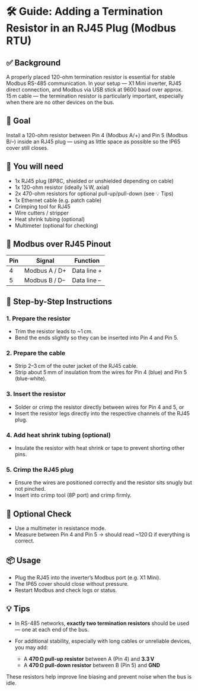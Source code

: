 # 🛠️ Guide: Adding a Termination Resistor in an RJ45 Plug (Modbus RTU)

## ✅ Background

A properly placed 120-ohm termination resistor is essential for stable Modbus RS-485 communication.
In your setup — X1 Mini inverter, RJ45 direct connection, and Modbus via USB stick at 9600 baud over approx. 15 m cable — the termination resistor is particularly important, especially when there are no other devices on the bus.

## 🎯 Goal

Install a 120-ohm resistor between Pin 4 (Modbus A/+) and Pin 5 (Modbus B/–) inside an RJ45 plug — using as little space as possible so the IP65 cover still closes.

## 🧰 You will need

- 1x RJ45 plug (8P8C, shielded or unshielded depending on cable)
- 1x 120-ohm resistor (ideally ¼ W, axial)
- 2x 470-ohm resistors for optional pull-up/pull-down (see 💡 Tips)
- 1x Ethernet cable (e.g. patch cable)
- Crimping tool for RJ45
- Wire cutters / stripper
- Heat shrink tubing (optional)
- Multimeter (optional for checking)

## 🔌 Modbus over RJ45 Pinout

| Pin | Signal       | Function         |
|-----|--------------|------------------|
| 4   | Modbus A / D+ | Data line +      |
| 5   | Modbus B / D– | Data line –      |

## 🧱 Step-by-Step Instructions

### 1. Prepare the resistor

- Trim the resistor leads to ~1 cm.
- Bend the ends slightly so they can be inserted into Pin 4 and Pin 5.

### 2. Prepare the cable

- Strip 2–3 cm of the outer jacket of the RJ45 cable.
- Strip about 5 mm of insulation from the wires for Pin 4 (blue) and Pin 5 (blue-white).

### 3. Insert the resistor

- Solder or crimp the resistor directly between wires for Pin 4 and 5, or
- Insert the resistor legs directly into the respective channels of the RJ45 plug.

### 4. Add heat shrink tubing (optional)

- Insulate the resistor with heat shrink or tape to prevent shorting other pins.

### 5. Crimp the RJ45 plug

- Ensure the wires are positioned correctly and the resistor sits snugly but not pinched.
- Insert into crimp tool (8P port) and crimp firmly.

## 📏 Optional Check

- Use a multimeter in resistance mode.
- Measure between Pin 4 and Pin 5 → should read ~120 Ω if everything is correct.

## 📦 Usage

- Plug the RJ45 into the inverter’s Modbus port (e.g. X1 Mini).
- The IP65 cover should close without pressure.
- Restart Modbus and check logs or status.

## 💡 Tips

- In RS-485 networks, **exactly two termination resistors** should be used — one at each end of the bus.

- For additional stability, especially with long cables or unreliable devices, you may add:
  - A **470 Ω pull-up resistor** between A (Pin 4) and **3.3 V**
  - A **470 Ω pull-down resistor** between B (Pin 5) and **GND**

These resistors help improve line biasing and prevent noise when the bus is idle.
